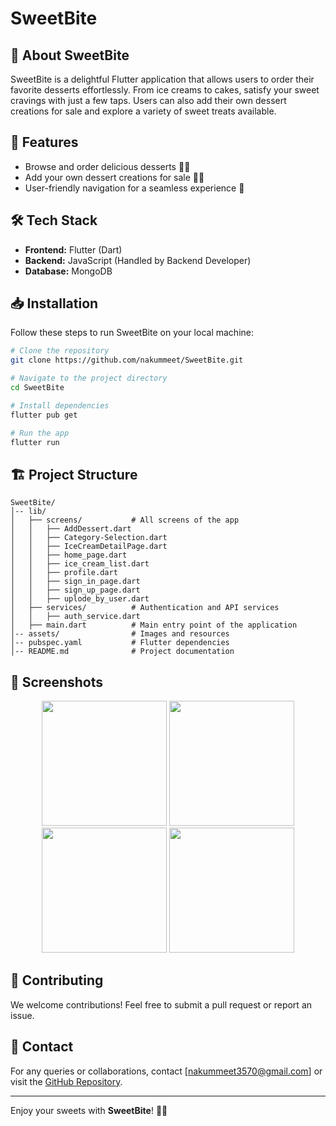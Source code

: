 # SweetBite

## 🍨 About SweetBite

SweetBite is a delightful Flutter application that allows users to order their favorite desserts effortlessly. From ice creams to cakes, satisfy your sweet cravings with just a few taps. Users can also add their own dessert creations for sale and explore a variety of sweet treats available.

## 📲 Features

- Browse and order delicious desserts 🍩🍪
- Add your own dessert creations for sale 🍦🎂
- User-friendly navigation for a seamless experience 📱



## 🛠️ Tech Stack

- **Frontend:** Flutter (Dart)
- **Backend:** JavaScript (Handled by Backend Developer)
- **Database:** MongoDB

## 📥 Installation

Follow these steps to run SweetBite on your local machine:

```bash
# Clone the repository
git clone https://github.com/nakummeet/SweetBite.git

# Navigate to the project directory
cd SweetBite

# Install dependencies
flutter pub get

# Run the app
flutter run
```

## 🏗️ Project Structure

```
SweetBite/
│-- lib/
│   ├── screens/           # All screens of the app
│   │   ├── AddDessert.dart
│   │   ├── Category-Selection.dart
│   │   ├── IceCreamDetailPage.dart
│   │   ├── home_page.dart
│   │   ├── ice_cream_list.dart
│   │   ├── profile.dart
│   │   ├── sign_in_page.dart
│   │   ├── sign_up_page.dart
│   │   ├── uplode_by_user.dart
│   ├── services/          # Authentication and API services
│   │   ├── auth_service.dart
│   ├── main.dart          # Main entry point of the application
│-- assets/                # Images and resources
│-- pubspec.yaml           # Flutter dependencies
│-- README.md              # Project documentation

```

## 📸 Screenshots

<p align="center">
  <img src="https://github.com/user-attachments/assets/c015d798-bc92-4cfd-a9d4-2d0b1cbbb4a4" width="200">
  <img src="https://github.com/user-attachments/assets/6dcf23b1-8d27-418c-8e3e-940ecbc970c8" width="200">
  <img src="https://github.com/user-attachments/assets/294d917c-4a1f-4455-b34d-fb7018674be7" width="200">
  <img src="https://github.com/user-attachments/assets/d4688d10-bd49-4997-98a1-c85d1a712afa" width="200">
</p>



## 🤝 Contributing

We welcome contributions! Feel free to submit a pull request or report an issue.

## 📧 Contact

For any queries or collaborations, contact [[nakummeet3570@gmail.com](mailto\:nakummeet3570@gmail.com)] or visit the [GitHub Repository](https://github.com/nakummeet/SweetBite).

---

Enjoy your sweets with **SweetBite**! 🍫🍰


